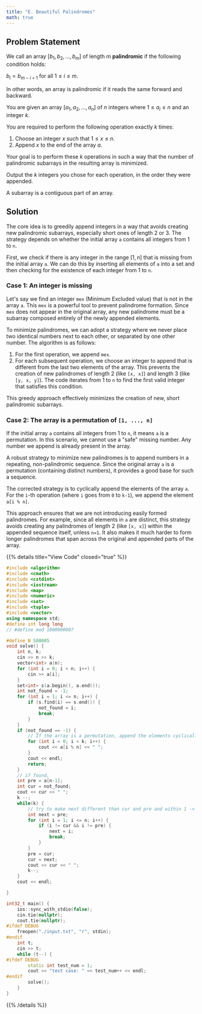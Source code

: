 ```yaml
---
title: "E. Beautiful Palindromes"
math: true
---
```


## Problem Statement

We call an array $[b_1, b_2, \dots, b_m]$ of length $m$ **palindromic** if the following condition holds:

$b_i = b_{m-i+1}$ for all $1 \le i \le m$.

In other words, an array is palindromic if it reads the same forward and backward.

You are given an array $[a_1, a_2, \dots, a_n]$ of $n$ integers where $1 \le a_i \le n$ and an integer $k$.

You are required to perform the following operation exactly $k$ times:

1. Choose an integer $x$ such that $1 \le x \le n$.
2. Append $x$ to the end of the array $a$.

Your goal is to perform these $k$ operations in such a way that the number of palindromic subarrays in the resulting array is minimized.

Output the $k$ integers you chose for each operation, in the order they were appended.

A subarray is a contiguous part of an array.

## Solution

The core idea is to greedily append integers in a way that avoids creating new palindromic subarrays, especially short ones of length 2 or 3. The strategy depends on whether the initial array `a` contains all integers from 1 to `n`.

First, we check if there is any integer in the range $[1, n]$ that is missing from the initial array `a`. We can do this by inserting all elements of `a` into a set and then checking for the existence of each integer from 1 to `n`.

### Case 1: An integer is missing

Let's say we find an integer `mex` (Minimum Excluded value) that is not in the array `a`. This `mex` is a powerful tool to prevent palindrome formation. Since `mex` does not appear in the original array, any new palindrome must be a subarray composed entirely of the newly appended elements.

To minimize palindromes, we can adopt a strategy where we never place two identical numbers next to each other, or separated by one other number. The algorithm is as follows:
1. For the first operation, we append `mex`.
2. For each subsequent operation, we choose an integer to append that is different from the last two elements of the array. This prevents the creation of new palindromes of length 2 (like `[x, x]`) and length 3 (like `[y, x, y]`). The code iterates from 1 to `n` to find the first valid integer that satisfies this condition.

This greedy approach effectively minimizes the creation of new, short palindromic subarrays.

### Case 2: The array is a permutation of `[1, ..., n]`

If the initial array `a` contains all integers from 1 to `n`, it means `a` is a permutation. In this scenario, we cannot use a "safe" missing number. Any number we append is already present in the array.

A robust strategy to minimize new palindromes is to append numbers in a repeating, non-palindromic sequence. Since the original array `a` is a permutation (containing distinct numbers), it provides a good base for such a sequence.

The corrected strategy is to cyclically append the elements of the array `a`. For the `i`-th operation (where `i` goes from `0` to `k-1`), we append the element `a[i % n]`.

This approach ensures that we are not introducing easily formed palindromes. For example, since all elements in `a` are distinct, this strategy avoids creating any palindromes of length 2 (like `[x, x]`) within the appended sequence itself, unless `n=1`. It also makes it much harder to form longer palindromes that span across the original and appended parts of the array.

{{% details title="View Code" closed="true" %}}
```cpp
#include <algorithm>
#include <cmath>
#include <cstdint>
#include <iostream>
#include <map>
#include <numeric>
#include <set>
#include <tuple>
#include <vector>
using namespace std;
#define int long long
// #define mod 1000000007

#define N 500005
void solve() {
    int n, k;
    cin >> n >> k;
    vector<int> a(n);
    for (int i = 0; i < n; i++) {
        cin >> a[i];
    }
    set<int> s(a.begin(), a.end());
    int not_found = -1;
    for (int i = 1; i <= n; i++) {
        if (s.find(i) == s.end()) {
            not_found = i;
            break;
        }
    }
    if (not_found == -1) {
        // If the array is a permutation, append the elements cyclically.
        for (int i = 0; i < k; i++) {
            cout << a[i % n] << " ";
        }
        cout << endl;
        return;
    }
    // if found,
    int pre = a[n-1];
    int cur = not_found;
    cout << cur << " ";
    k --;
    while(k) {
        // try to make next different than cur and pre and within 1 -> n;
        int next = pre;
        for (int i = 1; i <= n; i++) {
            if (i != cur && i != pre) {
                next = i;
                break;
            }
        }
        pre = cur;
        cur = next;
        cout << cur << " ";
        k--;
    }
    cout << endl;

}

int32_t main() {
    ios::sync_with_stdio(false);
    cin.tie(nullptr);
    cout.tie(nullptr);
#ifdef DEBUG
    freopen("./input.txt", "r", stdin);
#endif
    int t;
    cin >> t;
    while (t--) {
#ifdef DEBUG
        static int test_num = 1;
        cout << "test case: " << test_num++ << endl;
#endif
        solve();
    }
}
```
{{% /details %}}
